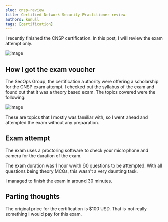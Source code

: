 ```yaml
---
slug: cnsp-review
title: Certified Network Security Practitioner review
authors: kunull
tags: [certification]
---
```


I recently finished the CNSP certification. In this post, I will review the exam attempt only.

<!-- truncate -->

![image](https://github.com/Kunull/Blog/assets/110326359/8487ab1f-75d1-47f3-8c98-f5f095718142)

## How I got the exam voucher

The SecOps Group, the certification authority were offering a scholarship for the CNSP exam attempt. 
I checked out the syllabus of the exam and found out that it was a theory based exam.
The topics covered were the following:

![image](https://github.com/Kunull/Blog/assets/110326359/f525d177-a196-4c84-952f-793ab9933877)

These are topics that I mostly was familiar with, so I went ahead and attempted the exam without any preparation.

## Exam attempt

The exam uses a proctoring software to check your microphone and camera for the duration of the exam.

The exam duration was 1 hour wwith 60 questions to be attempted.
With all questions being theory MCQs, this wasn't a very daunting task.

I managed to finish the exam in around 30 minutes.

## Parting thoughts

The original price for the certification is $100 USD. That is not really something I would pay for this exam.
